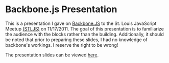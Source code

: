 # Backbone.js Presentation

This is a presentation I gave on [Backbone.JS](http://documentcloud.github.com/backbone) to the St. Louis JavaScript Meetup [(STLJS)](http://www.stljs.org) on 11/17/2011. The goal of this presentation is to familiarize the audience with the blocks rather than the building. Additionally, it should be noted that prior to preparing these slides, I had no knowledge of backbone's workings. I reserve the right to be wrong!

The presentation slides can be viewed [here](http://jeffsigmon.github.com/backbone-stljs).
